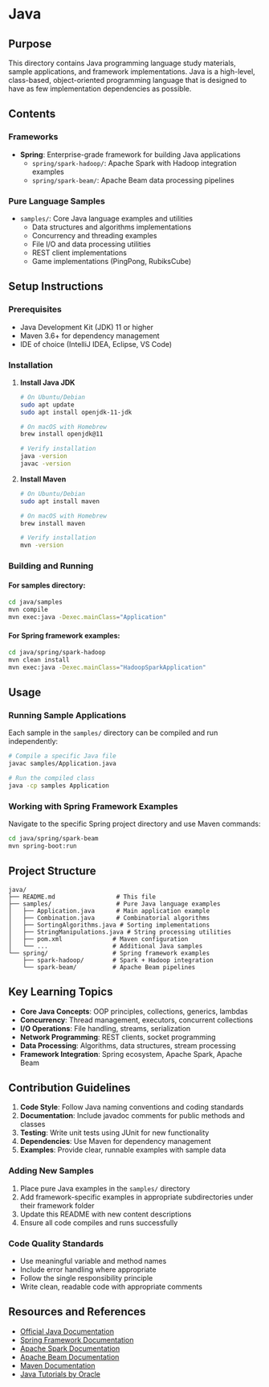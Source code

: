 # Java

## Purpose

This directory contains Java programming language study materials, sample applications, and framework implementations. Java is a high-level, class-based, object-oriented programming language that is designed to have as few implementation dependencies as possible.

## Contents

### Frameworks
- **Spring**: Enterprise-grade framework for building Java applications
  - `spring/spark-hadoop/`: Apache Spark with Hadoop integration examples
  - `spring/spark-beam/`: Apache Beam data processing pipelines

### Pure Language Samples
- `samples/`: Core Java language examples and utilities
  - Data structures and algorithms implementations
  - Concurrency and threading examples
  - File I/O and data processing utilities
  - REST client implementations
  - Game implementations (PingPong, RubiksCube)

## Setup Instructions

### Prerequisites
- Java Development Kit (JDK) 11 or higher
- Maven 3.6+ for dependency management
- IDE of choice (IntelliJ IDEA, Eclipse, VS Code)

### Installation
1. **Install Java JDK**
   ```bash
   # On Ubuntu/Debian
   sudo apt update
   sudo apt install openjdk-11-jdk
   
   # On macOS with Homebrew
   brew install openjdk@11
   
   # Verify installation
   java -version
   javac -version
   ```

2. **Install Maven**
   ```bash
   # On Ubuntu/Debian
   sudo apt install maven
   
   # On macOS with Homebrew
   brew install maven
   
   # Verify installation
   mvn -version
   ```

### Building and Running

#### For samples directory:
```bash
cd java/samples
mvn compile
mvn exec:java -Dexec.mainClass="Application"
```

#### For Spring framework examples:
```bash
cd java/spring/spark-hadoop
mvn clean install
mvn exec:java -Dexec.mainClass="HadoopSparkApplication"
```

## Usage

### Running Sample Applications
Each sample in the `samples/` directory can be compiled and run independently:

```bash
# Compile a specific Java file
javac samples/Application.java

# Run the compiled class
java -cp samples Application
```

### Working with Spring Framework Examples
Navigate to the specific Spring project directory and use Maven commands:

```bash
cd java/spring/spark-beam
mvn spring-boot:run
```

## Project Structure

```
java/
├── README.md                 # This file
├── samples/                  # Pure Java language examples
│   ├── Application.java      # Main application example
│   ├── Combination.java      # Combinatorial algorithms
│   ├── SortingAlgorithms.java # Sorting implementations
│   ├── StringManipulations.java # String processing utilities
│   ├── pom.xml              # Maven configuration
│   └── ...                  # Additional Java samples
└── spring/                  # Spring framework examples
    ├── spark-hadoop/        # Spark + Hadoop integration
    └── spark-beam/          # Apache Beam pipelines
```

## Key Learning Topics

- **Core Java Concepts**: OOP principles, collections, generics, lambdas
- **Concurrency**: Thread management, executors, concurrent collections
- **I/O Operations**: File handling, streams, serialization
- **Network Programming**: REST clients, socket programming
- **Data Processing**: Algorithms, data structures, stream processing
- **Framework Integration**: Spring ecosystem, Apache Spark, Apache Beam

## Contribution Guidelines

1. **Code Style**: Follow Java naming conventions and coding standards
2. **Documentation**: Include javadoc comments for public methods and classes
3. **Testing**: Write unit tests using JUnit for new functionality
4. **Dependencies**: Use Maven for dependency management
5. **Examples**: Provide clear, runnable examples with sample data

### Adding New Samples
1. Place pure Java examples in the `samples/` directory
2. Add framework-specific examples in appropriate subdirectories under their framework folder
3. Update this README with new content descriptions
4. Ensure all code compiles and runs successfully

### Code Quality Standards
- Use meaningful variable and method names
- Include error handling where appropriate
- Follow the single responsibility principle
- Write clean, readable code with appropriate comments

## Resources and References

- [Official Java Documentation](https://docs.oracle.com/en/java/)
- [Spring Framework Documentation](https://spring.io/projects/spring-framework)
- [Apache Spark Documentation](https://spark.apache.org/documentation.html)
- [Apache Beam Documentation](https://beam.apache.org/documentation/)
- [Maven Documentation](https://maven.apache.org/guides/)
- [Java Tutorials by Oracle](https://docs.oracle.com/javase/tutorial/)